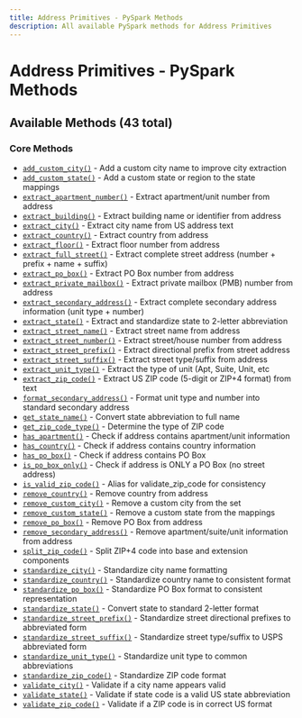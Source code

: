 ```yaml
---
title: Address Primitives - PySpark Methods
description: All available PySpark methods for Address Primitives
---
```


# Address Primitives - PySpark Methods

## Available Methods (43 total)


### Core Methods

- [`add_custom_city()`](/primitives/addresses/pyspark/add_custom_city) - Add a custom city name to improve city extraction
- [`add_custom_state()`](/primitives/addresses/pyspark/add_custom_state) - Add a custom state or region to the state mappings
- [`extract_apartment_number()`](/primitives/addresses/pyspark/extract_apartment_number) - Extract apartment/unit number from address
- [`extract_building()`](/primitives/addresses/pyspark/extract_building) - Extract building name or identifier from address
- [`extract_city()`](/primitives/addresses/pyspark/extract_city) - Extract city name from US address text
- [`extract_country()`](/primitives/addresses/pyspark/extract_country) - Extract country from address
- [`extract_floor()`](/primitives/addresses/pyspark/extract_floor) - Extract floor number from address
- [`extract_full_street()`](/primitives/addresses/pyspark/extract_full_street) - Extract complete street address (number + prefix + name + suffix)
- [`extract_po_box()`](/primitives/addresses/pyspark/extract_po_box) - Extract PO Box number from address
- [`extract_private_mailbox()`](/primitives/addresses/pyspark/extract_private_mailbox) - Extract private mailbox (PMB) number from address
- [`extract_secondary_address()`](/primitives/addresses/pyspark/extract_secondary_address) - Extract complete secondary address information (unit type + number)
- [`extract_state()`](/primitives/addresses/pyspark/extract_state) - Extract and standardize state to 2-letter abbreviation
- [`extract_street_name()`](/primitives/addresses/pyspark/extract_street_name) - Extract street name from address
- [`extract_street_number()`](/primitives/addresses/pyspark/extract_street_number) - Extract street/house number from address
- [`extract_street_prefix()`](/primitives/addresses/pyspark/extract_street_prefix) - Extract directional prefix from street address
- [`extract_street_suffix()`](/primitives/addresses/pyspark/extract_street_suffix) - Extract street type/suffix from address
- [`extract_unit_type()`](/primitives/addresses/pyspark/extract_unit_type) - Extract the type of unit (Apt, Suite, Unit, etc
- [`extract_zip_code()`](/primitives/addresses/pyspark/extract_zip_code) - Extract US ZIP code (5-digit or ZIP+4 format) from text
- [`format_secondary_address()`](/primitives/addresses/pyspark/format_secondary_address) - Format unit type and number into standard secondary address
- [`get_state_name()`](/primitives/addresses/pyspark/get_state_name) - Convert state abbreviation to full name
- [`get_zip_code_type()`](/primitives/addresses/pyspark/get_zip_code_type) - Determine the type of ZIP code
- [`has_apartment()`](/primitives/addresses/pyspark/has_apartment) - Check if address contains apartment/unit information
- [`has_country()`](/primitives/addresses/pyspark/has_country) - Check if address contains country information
- [`has_po_box()`](/primitives/addresses/pyspark/has_po_box) - Check if address contains PO Box
- [`is_po_box_only()`](/primitives/addresses/pyspark/is_po_box_only) - Check if address is ONLY a PO Box (no street address)
- [`is_valid_zip_code()`](/primitives/addresses/pyspark/is_valid_zip_code) - Alias for validate_zip_code for consistency
- [`remove_country()`](/primitives/addresses/pyspark/remove_country) - Remove country from address
- [`remove_custom_city()`](/primitives/addresses/pyspark/remove_custom_city) - Remove a custom city from the set
- [`remove_custom_state()`](/primitives/addresses/pyspark/remove_custom_state) - Remove a custom state from the mappings
- [`remove_po_box()`](/primitives/addresses/pyspark/remove_po_box) - Remove PO Box from address
- [`remove_secondary_address()`](/primitives/addresses/pyspark/remove_secondary_address) - Remove apartment/suite/unit information from address
- [`split_zip_code()`](/primitives/addresses/pyspark/split_zip_code) - Split ZIP+4 code into base and extension components
- [`standardize_city()`](/primitives/addresses/pyspark/standardize_city) - Standardize city name formatting
- [`standardize_country()`](/primitives/addresses/pyspark/standardize_country) - Standardize country name to consistent format
- [`standardize_po_box()`](/primitives/addresses/pyspark/standardize_po_box) - Standardize PO Box format to consistent representation
- [`standardize_state()`](/primitives/addresses/pyspark/standardize_state) - Convert state to standard 2-letter format
- [`standardize_street_prefix()`](/primitives/addresses/pyspark/standardize_street_prefix) - Standardize street directional prefixes to abbreviated form
- [`standardize_street_suffix()`](/primitives/addresses/pyspark/standardize_street_suffix) - Standardize street type/suffix to USPS abbreviated form
- [`standardize_unit_type()`](/primitives/addresses/pyspark/standardize_unit_type) - Standardize unit type to common abbreviations
- [`standardize_zip_code()`](/primitives/addresses/pyspark/standardize_zip_code) - Standardize ZIP code format
- [`validate_city()`](/primitives/addresses/pyspark/validate_city) - Validate if a city name appears valid
- [`validate_state()`](/primitives/addresses/pyspark/validate_state) - Validate if state code is a valid US state abbreviation
- [`validate_zip_code()`](/primitives/addresses/pyspark/validate_zip_code) - Validate if a ZIP code is in correct US format
